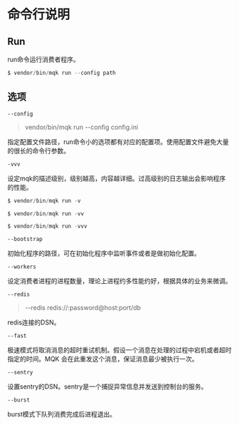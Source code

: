 命令行说明
==========

Run
----

run命令运行消费者程序。

```php
$ vendor/bin/mqk run --config path
```

选项
----

`--config`

> vendor/bin/mqk run --config config.ini

指定配置文件路径，run命令小的选项都有对应的配置项。使用配置文件避免大量的很长的命令行参数。

`-vvv`

设定mqk的描述级别，级别越高，内容越详细。过高级别的日志输出会影响程序的性能。

```php
$ vendor/bin/mqk run -v
```

```php
$ vendor/bin/mqk run -vv
```

```php
$ vendor/bin/mqk run -vvv
```

`--bootstrap`

初始化程序的路径，可在初始化程序中监听事件或者是做初始化配置。

`--workers`

设定消费者进程的进程数量，理论上进程约多性能约好，根据具体的业务来微调。

`--redis`

> --redis redis://:password@host:port/db

redis连接的DSN。

`--fast`

极速模式将取消消息的超时重试机制。假设一个消息在处理的过程中宕机或者超时指定的时间。MQK
会在此重发这个消息，保证消息最少被执行一次。

`--sentry`

设置sentry的DSN。sentry是一个捕捉异常信息并发送到控制台的服务。

`--burst`

burst模式下队列消费完成后进程退出。